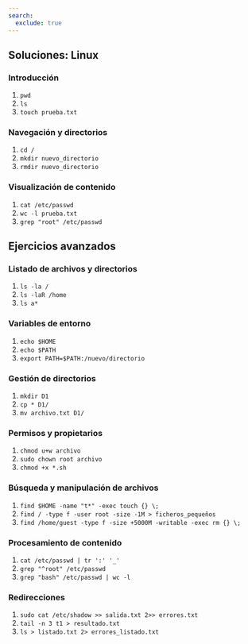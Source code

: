 ```yaml
---
search:
  exclude: true
---
```

## Soluciones: Linux

### Introducción
1. `pwd`
2. `ls`
3. `touch prueba.txt`

### Navegación y directorios
1. `cd /`
2. `mkdir nuevo_directorio`
3. `rmdir nuevo_directorio`

### Visualización de contenido
1. `cat /etc/passwd`
2. `wc -l prueba.txt`
3. `grep "root" /etc/passwd`

## Ejercicios avanzados

### Listado de archivos y directorios
1. `ls -la /`
2. `ls -laR /home`
3. `ls a*`

### Variables de entorno
1. `echo $HOME`
2. `echo $PATH`
3. `export PATH=$PATH:/nuevo/directorio`

### Gestión de directorios
1. `mkdir D1`
2. `cp * D1/`
3. `mv archivo.txt D1/`

### Permisos y propietarios
1. `chmod u+w archivo`
2. `sudo chown root archivo`
3. `chmod +x *.sh`

### Búsqueda y manipulación de archivos
1. `find $HOME -name "t*" -exec touch {} \;`
2. `find / -type f -user root -size -1M > ficheros_pequeños`
3. `find /home/guest -type f -size +5000M -writable -exec rm {} \;`

### Procesamiento de contenido
1. `cat /etc/passwd | tr ':' '_'`
2. `grep "^root" /etc/passwd`
3. `grep "bash" /etc/passwd | wc -l`

### Redirecciones
1. `sudo cat /etc/shadow >> salida.txt 2>> errores.txt`
2. `tail -n 3 t1 > resultado.txt`
3. `ls > listado.txt 2> errores_listado.txt`
